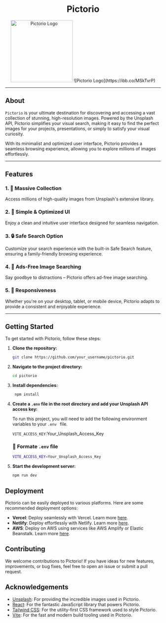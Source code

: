 
<h1 align="center">Pictorio</h1>

<div align="center">
  <img src="https://ibb.co/MSkTvrP" alt="Pictorio Logo" width="200">
  ![Pictorio Logo](https://ibb.co/MSkTvrP)
</div>

---

## About

`Pictorio` is your ultimate destination for discovering and accessing a vast collection of stunning, high-resolution images. Powered by the Unsplash API, Pictorio simplifies your visual search, making it easy to find the perfect images for your projects, presentations, or simply to satisfy your visual curiosity.

With its minimalist and optimized user interface, Pictorio provides a seamless browsing experience, allowing you to explore millions of images effortlessly.

---

## Features

### 1. 🌟 Massive Collection
Access millions of high-quality images from Unsplash's extensive library.

### 2. 🎨 Simple & Optimized UI
Enjoy a clean and intuitive user interface designed for seamless navigation.

### 3. 🔒 Safe Search Option
Customize your search experience with the built-in Safe Search feature, ensuring a family-friendly browsing experience.

### 4. 🚫 Ads-Free Image Searching
Say goodbye to distractions – Pictorio offers ad-free image searching.

### 5. 📱 Responsiveness
Whether you're on your desktop, tablet, or mobile device, Pictorio adapts to provide a consistent and enjoyable experience.

---

## Getting Started

To get started with Pictorio, follow these steps:

1. **Clone the repository:**
   ```bash
   git clone https://github.com/your_username/pictorio.git

2. **Navigate to the project directory:**
   ```bash
   cd pictorio
   
3. **Install dependencies:**
   ```bash
    npm install
   
4. **Create a `.env` file in the root directory and add your Unsplash API access key:**
   
    To run this project, you will need to add the following environment variables to your `.env ` file.
      
      `VITE_ACCESS_KEY`:Your_Unsplash_Access_Key
   
   ### 🌱 Formate `.env` file 
   ```bash
   VITE_ACCESS_KEY=Your_Unsplash_Access_Key            

6. **Start the development server:**
    ```bash
    npm run dev

  ## Deployment

Pictorio can be easily deployed to various platforms. Here are some recommended deployment options:

- **Vercel**: Deploy seamlessly with Vercel. Learn more [here](https://vercel.com/docs).
- **Netlify**: Deploy effortlessly with Netlify. Learn more [here](https://docs.netlify.com/).
- **AWS**: Deploy on AWS using services like AWS Amplify or Elastic Beanstalk. Learn more [here](https://aws.amazon.com/).

## Contributing

We welcome contributions to Pictorio! If you have ideas for new features, improvements, or bug fixes, feel free to open an issue or submit a pull request.

## Acknowledgements

- [Unsplash](https://unsplash.com/): For providing the incredible images used in Pictorio.
- [React](https://reactjs.org/): For the fantastic JavaScript library that powers Pictorio.
- [Tailwind CSS](https://tailwindcss.com/): For the utility-first CSS framework used to style Pictorio.
- [Vite](https://vitejs.dev/): For the fast and modern build tooling used in Pictorio.






